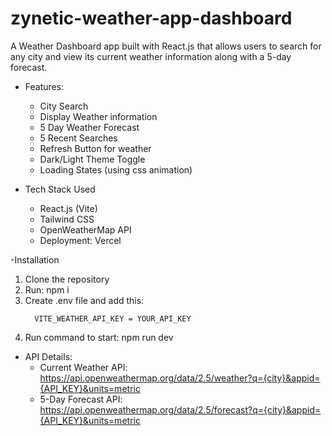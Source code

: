 # zynetic-weather-app-dashboard
A Weather Dashboard app built with React.js that allows users to search for any city and view its current weather information along with a 5-day forecast.



- Features:
  - City Search
  - Display Weather information
  - 5 Day Weather Forecast
  - 5 Recent Searches
  - Refresh Button for weather
  - Dark/Light Theme Toggle
  - Loading States (using css animation)

- Tech Stack Used
    - React.js (Vite)
    - Tailwind CSS
    - OpenWeatherMap API
    - Deployment: Vercel

-Installation
  <ol>
    <li>Clone the repository</li>
    <li>Run: npm i</li>
    <li>Create .env file and add this:</li>
            
      VITE_WEATHER_API_KEY = YOUR_API_KEY

  <li>Run command to start: npm run dev</li>
    
  </ol>


  - API Details:
    - Current Weather API: https://api.openweathermap.org/data/2.5/weather?q={city}&appid={API_KEY}&units=metric
    - 5-Day Forecast API: https://api.openweathermap.org/data/2.5/forecast?q={city}&appid={API_KEY}&units=metric
